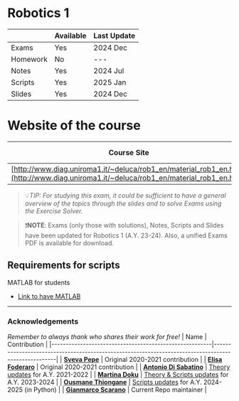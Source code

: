 # Robotics 1

|                | Available | Last Update |
| -------------- | --------- | ----------- |
| Exams          | Yes       | 2024 Dec    |
| Homework       | No        | ---         |
| Notes          | Yes       | 2024 Jul    |
| Scripts        | Yes       | 2025 Jan    |
| Slides         | Yes       | 2024 Dec    |

# Website of the course

| Course Site                                                                                                                            | Last Update |
| -------------------------------------------------------------------------------------------------------------------------------------- | ----------- |
| [http://www.diag.uniroma1.it/~deluca/rob1_en/material_rob1_en.html](http://www.diag.uniroma1.it/~deluca/rob1_en/material_rob1_en.html) | 2024        |

> :bulb:_TIP: For studying this exam, it could be sufficient to have a general overview of the topics through the slides and to solve Exams using the Exercise Solver._

> :exclamation:**NOTE**: Exams (only those with solutions), Notes, Scripts and Slides have been updated for Robotics 1 (A.Y. 23-24). Also, a unified Exams PDF is available for download.

## Requirements for scripts

MATLAB for students

* [Link to have MATLAB](https://it.mathworks.com/academia/tah-portal/sapienza-universita-di-roma-40576534.html)

------------------------

### Acknowledgements
_Remember to always thank who shares their work for free!_
| Name                                                   | Contribution                                                                                        |
|--------------------------------------------------------|-----------------------------------------------------------------------------------------------------|
| **[Sveva Pepe](pepes97)**                              | Original 2020-2021 contribution                                                                     |
| **[Elisa Foderaro](https://github.com/Berenice02)**    | Original 2020-2021 contribution                                                                     |
| **[Antonio Di Sabatino](https://github.com/Tino-97)**  | [Theory updates](https://github.com/Tino-97/Robotics1) for A.Y. 2021-2022                           |
| **[Martina Doku](https://github.com/MartinaDoku2001)** | [Theory & Scripts updates](https://github.com/MartinaDoku2001/robotics1_scripts) for A.Y. 2023-2024 |
| **[Ousmane Thiongane](https://github.com/Mowibox)** | [Scripts updates](https://github.com/Mowibox/Robobox) for A.Y. 2024-2025 (in Python) |
| **[Gianmarco Scarano](https://github.com/SlimShadys)** | Current Repo maintainer                                                                             |
